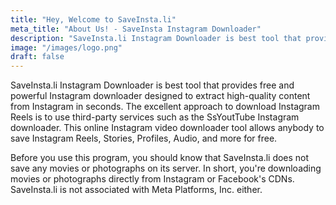 ```yaml
---
title: "Hey, Welcome to SaveInsta.li"
meta_title: "About Us! - SaveInsta Instagram Downloader"
description: "SaveInsta.li Instagram Downloader is best tool that provides free and powerful Instagram downloader designed to extract high-quality content from Instagram in seconds."
image: "/images/logo.png"
draft: false
---
```


SaveInsta.li Instagram Downloader is best tool that provides free and powerful Instagram downloader designed to extract high-quality content from Instagram in seconds. The excellent approach to download Instagram Reels is to use third-party services such as the SsYoutTube Instagram downloader. This online Instagram video downloader tool allows anybody to save Instagram Reels, Stories, Profiles, Audio, and more for free.

Before you use this program, you should know that SaveInsta.li does not save any movies or photographs on its server. In short, you're downloading movies or photographs directly from Instagram or Facebook's CDNs. SaveInsta.li is not associated with Meta Platforms, Inc. either.
